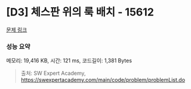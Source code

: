 # [D3] 체스판 위의 룩 배치 - 15612 

[문제 링크](https://swexpertacademy.com/main/code/problem/problemDetail.do?contestProbId=AYOBfxwaAXsDFATW) 

### 성능 요약

메모리: 19,416 KB, 시간: 121 ms, 코드길이: 1,381 Bytes



> 출처: SW Expert Academy, https://swexpertacademy.com/main/code/problem/problemList.do